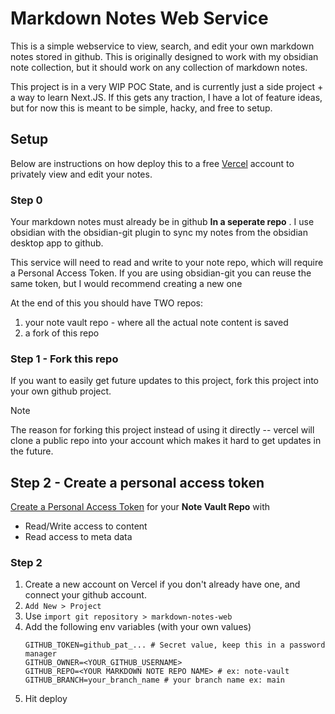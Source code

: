 # Markdown Notes Web Service

This is a simple webservice to view, search, and edit your own markdown notes stored in github. This is originally designed to work with my obsidian note collection, but it should work on any collection of markdown notes.

This project is in a very WIP POC State, and is currently just a side project + a way to learn Next.JS. If this gets any traction, I have a lot of feature ideas, but for now this is meant to be simple, hacky, and free to setup.

## Setup

Below are instructions on how deploy this to a free [Vercel](https://vercel.com/) account to privately view and edit your notes.

### Step 0

Your markdown notes must already be in github **In a seperate repo** . I use obsidian with the obsidian-git plugin to sync my notes from the obsidian desktop app to github.

This service will need to read and write to your note repo, which will require a Personal Access Token. If you are using obsidian-git you can reuse the same token, but I would recommend creating a new one

At the end of this you should have TWO repos:

1. your note vault repo - where all the actual note content is saved
2. a fork of this repo

### Step 1 - Fork this repo

If you want to easily get future updates to this project, fork this project into your own github project.

> [!NOTE]
>
> The reason for forking this project instead of using it directly -- vercel will clone a public repo into your account which makes it hard to get updates in the future.

## Step 2 - Create a personal access token

[Create a Personal Access Token](https://docs.github.com/en/authentication/keeping-your-account-and-data-secure/managing-your-personal-access-tokens#creating-a-fine-grained-personal-access-token) for your **Note Vault Repo** with

- Read/Write access to content
- Read access to meta data

### Step 2

1. Create a new account on Vercel if you don't already have one, and connect your github account.
2. `Add New > Project`
3. Use `import git repository > markdown-notes-web`
4. Add the following env variables (with your own values)
   ```
   GITHUB_TOKEN=github_pat_... # Secret value, keep this in a password manager
   GITHUB_OWNER=<YOUR_GITHUB_USERNAME>
   GITHUB_REPO=<YOUR MARKDOWN NOTE REPO NAME> # ex: note-vault
   GITHUB_BRANCH=your_branch_name # your branch name ex: main
   ```
5. Hit deploy
